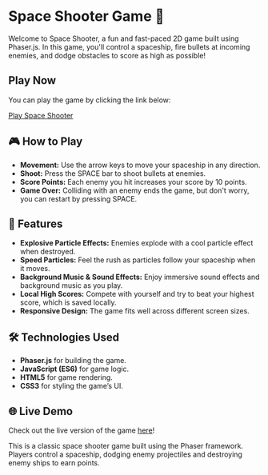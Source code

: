 # Space Shooter Game 🚀

Welcome to Space Shooter, a fun and fast-paced 2D game built using Phaser.js. In this game, you'll control a spaceship, fire bullets at incoming enemies, and dodge obstacles to score as high as possible!

## Play Now

You can play the game by clicking the link below:

[Play Space Shooter](https://abdel2000-dply.github.io/space-shooter-game-with-phaser/)

## 🎮 How to Play

- **Movement:** Use the arrow keys to move your spaceship in any direction.
- **Shoot:** Press the SPACE bar to shoot bullets at enemies.
- **Score Points:** Each enemy you hit increases your score by 10 points.
- **Game Over:** Colliding with an enemy ends the game, but don't worry, you can restart by pressing SPACE.

## 🌟 Features

- **Explosive Particle Effects:** Enemies explode with a cool particle effect when destroyed.
- **Speed Particles:** Feel the rush as particles follow your spaceship when it moves.
- **Background Music & Sound Effects:** Enjoy immersive sound effects and background music as you play.
- **Local High Scores:** Compete with yourself and try to beat your highest score, which is saved locally.
- **Responsive Design:** The game fits well across different screen sizes.

## 🛠️ Technologies Used

- **Phaser.js** for building the game.
- **JavaScript (ES6)** for game logic.
- **HTML5** for game rendering.
- **CSS3** for styling the game’s UI.

## 🌐 Live Demo

Check out the live version of the game [here](https://youtu.be/_5CsNvUHu2M)!

This is a classic space shooter game built using the Phaser framework. Players control a spaceship, dodging enemy projectiles and destroying enemy ships to earn points.